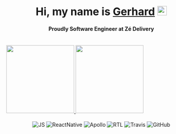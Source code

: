 <div align="center">
   <h1>Hi, my name is <a href="https://www.linkedin.com/in/gerhard-p/">Gerhard</a> <img src="https://media.giphy.com/media/hvRJCLFzcasrR4ia7z/giphy.gif" width="25px"></h1>

  <h4>Proudly Software Engineer at Zé Delivery</h4>
</div>

<br>


<div>
  <a href="https://github.com/gerpresser">
    <img height="180em"
      src="https://github-readme-stats.vercel.app/api?username=gerpresser&show_icons=true&theme=react&include_all_commits=true&count_private=true" />
    <img height="180em"
      src="https://github-readme-stats.vercel.app/api/top-langs/?username=gerpresser&layout=compact&langs_count=4&theme=react" />
  </a>
</div>
  
<div style="display: inline_block" align="center">
  <br>
  <img align="center" alt="JS" src="https://img.shields.io/badge/javascript-%23323330.svg?style=for-the-badge&logo=javascript&logoColor=%23F7DF1E">
  <img align="center" alt="ReactNative" src="https://img.shields.io/badge/react_native-%2320232a.svg?style=for-the-badge&logo=react&logoColor=%2361DAFB">
  <img align="center" alt="Apollo" src="https://img.shields.io/badge/-ApolloGraphQL-311C87?style=for-the-badge&logo=apollo-graphql">
  <img align="center" alt="RTL" src="https://img.shields.io/badge/-TestingLibrary-%23E33332?style=for-the-badge&logo=testing-library&logoColor=white">
  <img align="center" alt="Travis" src="https://img.shields.io/badge/travisci-%232B2F33.svg?style=for-the-badge&logo=travis&logoColor=white">
  <img align="center" alt="GitHub" src="https://img.shields.io/badge/github-%23121011.svg?style=for-the-badge&logo=github&logoColor=white">
</div>
